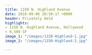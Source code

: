 ```yaml
---
title: 1150 N. Highland Avenue
date: 2018-09-06 20:50:17 +0000
header: Privately Held
highlights:
- 1150 N. Highland Avenue, Hollywood
- 9,500 SF
image_1: "/images/1150-Highland-1.jpg"
image_2: "/images/1150-Highland-2.jpg"

---
```

